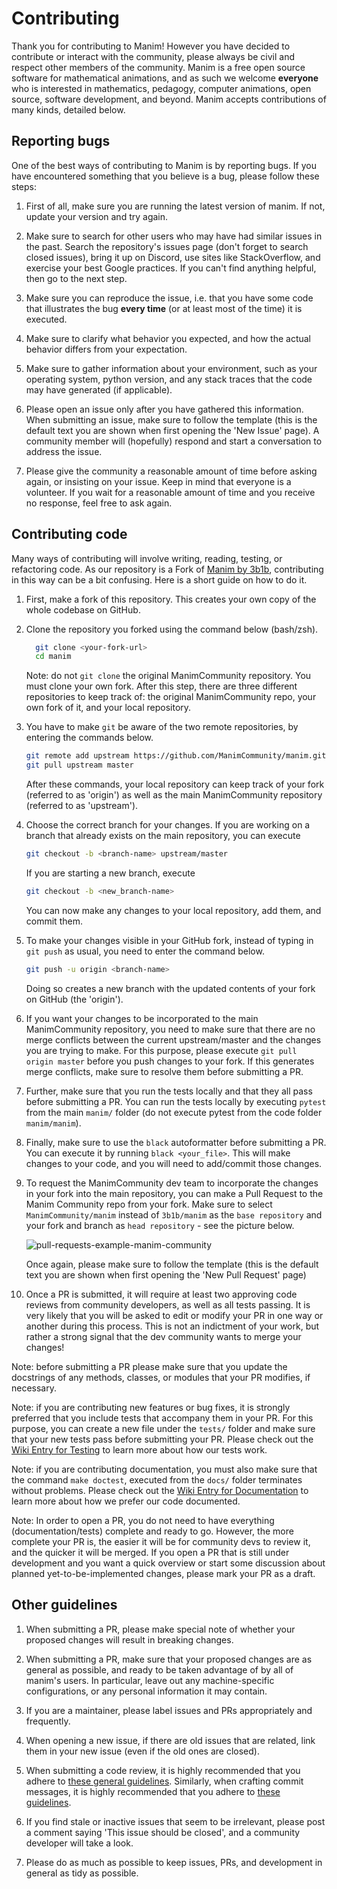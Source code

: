 # Contributing

Thank you for contributing to Manim!  However you have decided to contribute or
interact with the community, please always be civil and respect other members
of the community.  Manim is a free open source software for mathematical
animations, and as such we welcome **everyone** who is interested in
mathematics, pedagogy, computer animations, open source, software development,
and beyond.  Manim accepts contributions of many kinds, detailed below.


## Reporting bugs

One of the best ways of contributing to Manim is by reporting bugs.  If you
have encountered something that you believe is a bug, please follow these
steps:

1. First of all, make sure you are running the latest version of manim.  If
   not, update your version and try again.

2. Make sure to search for other users who may have had similar issues in the
   past.  Search the repository's issues page (don't forget to search closed
   issues), bring it up on Discord, use sites like StackOverflow, and exercise
   your best Google practices.  If you can't find anything helpful, then go to
   the next step.

3. Make sure you can reproduce the issue, i.e. that you have some code that
   illustrates the bug **every time** (or at least most of the time) it is
   executed.
   
4. Make sure to clarify what behavior you expected, and how the actual behavior
   differs from your expectation.

5. Make sure to gather information about your environment, such as your
   operating system, python version, and any stack traces that the code may
   have generated (if applicable).
   
4. Please open an issue only after you have gathered this information.  When
   submitting an issue, make sure to follow the template (this is the default
   text you are shown when first opening the 'New Issue' page).  A community
   member will (hopefully) respond and start a conversation to address the
   issue.
   
7. Please give the community a reasonable amount of time before asking again,
   or insisting on your issue.  Keep in mind that everyone is a volunteer.  If
   you wait for a reasonable amount of time and you receive no response, feel
   free to ask again.


## Contributing code

Many ways of contributing will involve writing, reading, testing, or
refactoring code.  As our repository is a Fork of [Manim by
3b1b](https://github.com/3b1b/manim), contributing in this way can be a bit
confusing.  Here is a short guide on how to do it.

1. First, make a fork of this repository.  This creates your own copy of the
   whole codebase on GitHub.

2. Clone the repository you forked using the command below (bash/zsh).

   ```sh
     git clone <your-fork-url>
     cd manim
   ```

	Note: do not `git clone` the original ManimCommunity repository.  You must
    clone your own fork.  After this step, there are three different
    repositories to keep track of: the original ManimCommunity repo, your own
    fork of it, and your local repository.

3. You have to make `git` be aware of the two remote repositories, by entering
   the commands below.

   ```sh
   git remote add upstream https://github.com/ManimCommunity/manim.git
   git pull upstream master
   ```

	After these commands, your local repository can keep track of your fork
    (referred to as 'origin') as well as the main ManimCommunity repository
    (referred to as 'upstream').

4. Choose the correct branch for your changes.  If you are working on a branch
   that already exists on the main repository, you can execute
   ```sh
   git checkout -b <branch-name> upstream/master
   ```
   
   If you are starting a new branch, execute
   ```sh
   git checkout -b <new_branch-name>
   ```

	You can now make any changes to your local repository, add them, and commit
   them.

5. To make your changes visible in your GitHub fork, instead of typing in `git
   push` as usual, you need to enter the command below.

   ```sh
   git push -u origin <branch-name>
   ```

   Doing so creates a new branch with the updated contents of your fork on
   GitHub (the 'origin').

6. If you want your changes to be incorporated to the main ManimCommunity
   repository, you need to make sure that there are no merge conflicts between
   the current upstream/master and the changes you are trying to make.  For
   this purpose, please execute `git pull origin master` before you push
   changes to your fork.  If this generates merge conflicts, make sure to
   resolve them before submitting a PR.

7. Further, make sure that you run the tests locally and that they all pass
   before submitting a PR.  You can run the tests locally by executing `pytest`
   from the main `manim/` folder (do not execute pytest from the code folder
   `manim/manim`).

8. Finally, make sure to use the `black` autoformatter before submitting a PR.
   You can execute it by running `black <your_file>`.  This will make changes
   to your code, and you will need to add/commit those changes.

9. To request the ManimCommunity dev team to incorporate the changes in your
   fork into the main repository, you can make a Pull Request to the Manim
   Community repo from your fork. Make sure to select `ManimCommunity/manim`
   instead of `3b1b/manim` as the `base repository` and your fork and branch as
   `head repository` - see the picture below.

   ![pull-requests-example-manim-community](./readme-assets/pull-requests.PNG)

	Once again, please make sure to follow the template (this is the default
    text you are shown when first opening the 'New Pull Request' page)

10. Once a PR is submitted, it will require at least two approving code
    reviews from community developers, as well as all tests passing.  It is
    very likely that you will be asked to edit or modify your PR in one way or
    another during this process.  This is not an indictment of your work, but
    rather a strong signal that the dev community wants to merge your changes!

Note: before submitting a PR please make sure that you update the docstrings of
any methods, classes, or modules that your PR modifies, if necessary.

Note: if you are contributing new features or bug fixes, it is strongly
preferred that you include tests that accompany them in your PR.  For this
purpose, you can create a new file under the `tests/` folder and make sure that
your new tests pass before submitting your PR. Please check out the [Wiki Entry
for Testing](https://github.com/ManimCommunity/manim/wiki/Testing) to learn
more about how our tests work.

Note: if you are contributing documentation, you must also make sure that the
command `make doctest`, executed from the `docs/` folder terminates without
problems. Please check out the [Wiki Entry for
Documentation](https://github.com/ManimCommunity/manim/wiki//Documentation-guidelines-(WIP))
to learn more about how we prefer our code documented.

Note: In order to open a PR, you do not need to have everything
(documentation/tests) complete and ready to go.  However, the more complete
your PR is, the easier it will be for community devs to review it, and the
quicker it will be merged.  If you open a PR that is still under development
and you want a quick overview or start some discussion about planned
yet-to-be-implemented changes, please mark your PR as a draft.


## Other guidelines

1. When submitting a PR, please make special note of whether your proposed
   changes will result in breaking changes.

2. When submitting a PR, make sure that your proposed changes are as general as
   possible, and ready to be taken advantage of by all of manim's users.  In
   particular, leave out any machine-specific configurations, or any personal
   information it may contain.

3. If you are a maintainer, please label issues and PRs appropriately and
   frequently.

4. When opening a new issue, if there are old issues that are related, link
   them in your new issue (even if the old ones are closed).

5. When submitting a code review, it is highly recommended that you adhere to
   [these general guidelines](https://conventionalcomments.org/).  Similarly,
   when crafting commit messages, it is highly recommended that you adhere to
   [these guidelines](https://www.conventionalcommits.org/en/v1.0.0/).
   
6. If you find stale or inactive issues that seem to be irrelevant, please post
   a comment saying 'This issue should be closed', and a community developer
   will take a look.

7. Please do as much as possible to keep issues, PRs, and development in
   general as tidy as possible.
   

   
